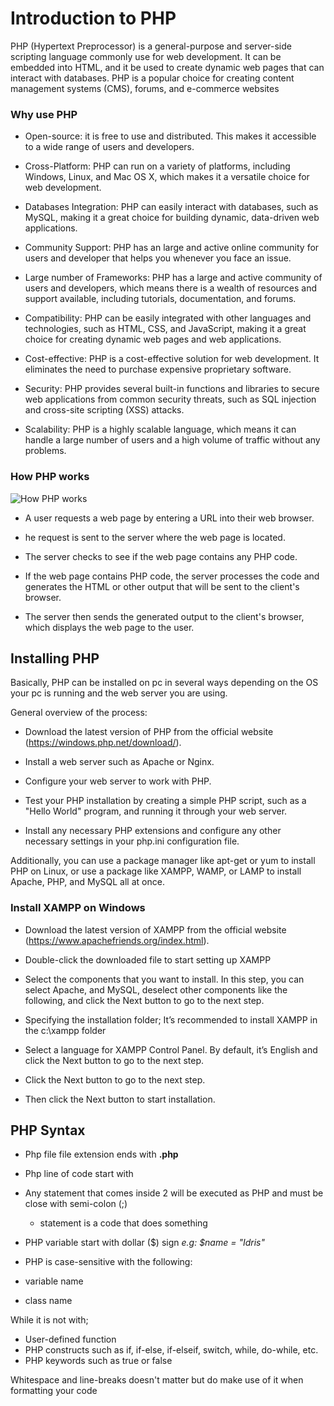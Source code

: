 # Introduction to PHP

PHP (Hypertext Preprocessor) is a general-purpose and server-side scripting language commonly use for web development. It can be embedded into HTML, and it be used to create dynamic web pages that can interact with databases. PHP is a popular choice for creating content management systems (CMS), forums, and e-commerce websites

### Why use PHP

- Open-source: it is free to use and distributed. This makes it accessible to a wide range of users and developers.

- Cross-Platform: PHP can run on a variety of platforms, including Windows, Linux, and Mac OS X, which makes it a versatile choice for web development.

- Databases Integration: PHP can easily interact with databases, such as MySQL, making it a great choice for building dynamic, data-driven web applications.

- Community Support: PHP has an large and active online community for users and developer that helps you whenever you face an issue.

- Large number of Frameworks: PHP has a large and active community of users and developers, which means there is a wealth of resources and support available, including tutorials, documentation, and forums.

- Compatibility: PHP can be easily integrated with other languages and technologies, such as HTML, CSS, and JavaScript, making it a great choice for creating dynamic web pages and web applications.

- Cost-effective: PHP is a cost-effective solution for web development. It eliminates the need to purchase expensive proprietary software.

- Security: PHP provides several built-in functions and libraries to secure web applications from common security threats, such as SQL injection and cross-site scripting (XSS) attacks.

- Scalability: PHP is a highly scalable language, which means it can handle a large number of users and a high volume of traffic without any problems.

### How PHP works

![How PHP works](https://www.phptutorial.net/wp-content/uploads/2021/03/What-is-PHP-How-PHP-works.png)

- A user requests a web page by entering a URL into their web browser.

- he request is sent to the server where the web page is located.

- The server checks to see if the web page contains any PHP code.

- If the web page contains PHP code, the server processes the code and generates the HTML or other output that will be sent to the client's browser.

- The server then sends the generated output to the client's browser, which displays the web page to the user.

## Installing PHP

Basically, PHP can be installed on pc in several ways depending on the OS your pc is running and the web server you are using.

General overview of the process:

- Download the latest version of PHP from the official website (https://windows.php.net/download/).

- Install a web server such as Apache or Nginx.

- Configure your web server to work with PHP.

- Test your PHP installation by creating a simple PHP script, such as a "Hello World" program, and running it through your web server.

- Install any necessary PHP extensions and configure any other necessary settings in your php.ini configuration file.

Additionally, you can use a package manager like apt-get or yum to install PHP on Linux, or use a package like XAMPP, WAMP, or LAMP to install Apache, PHP, and MySQL all at once.

### Install XAMPP on Windows

- Download the latest version of XAMPP from the official website (https://www.apachefriends.org/index.html).

- Double-click the downloaded file to start setting up XAMPP

- Select the components that you want to install.
  In this step, you can select Apache, and MySQL, deselect other components like the following, and click the Next button to go to the next step.

- Specifying the installation folder; It’s recommended to install XAMPP in the c:\xampp folder

- Select a language for XAMPP Control Panel. By default, it’s English and click the Next button to go to the next step.

- Click the Next button to go to the next step.

- Then click the Next button to start installation.


## PHP Syntax

- Php file file extension ends with **.php**

- Php line of code start with **<?php** and ends with **?>**

- Any statement that comes inside 2 will be executed as PHP and must be close with semi-colon (;)

    - statement is a code that does something

- PHP variable start with dollar ($) sign _e.g: $name = "Idris"_

- PHP is case-sensitive with the following:

- variable name
- class name

While it is not with;

- User-defined function
- PHP constructs such as if, if-else, if-elseif, switch, while, do-while, etc.
- PHP keywords such as true or false

Whitespace and line-breaks doesn't matter but do make use of it when formatting your code

